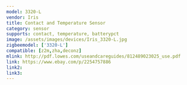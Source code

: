 ```yaml
---
model: 3320-L
vendor: Iris
title: Contact and Temperature Sensor
category: sensor
supports: contact, temperature, batterypct
image: /assets/images/devices/Iris_3320-L.jpg
zigbeemodel: ['3320-L']
compatible: [z2m,zha,deconz]
mlink: http://pdf.lowes.com/useandcareguides/812489023025_use.pdf
link: https://www.ebay.com/p/2254757886
link2: 
link3: 
---
```

